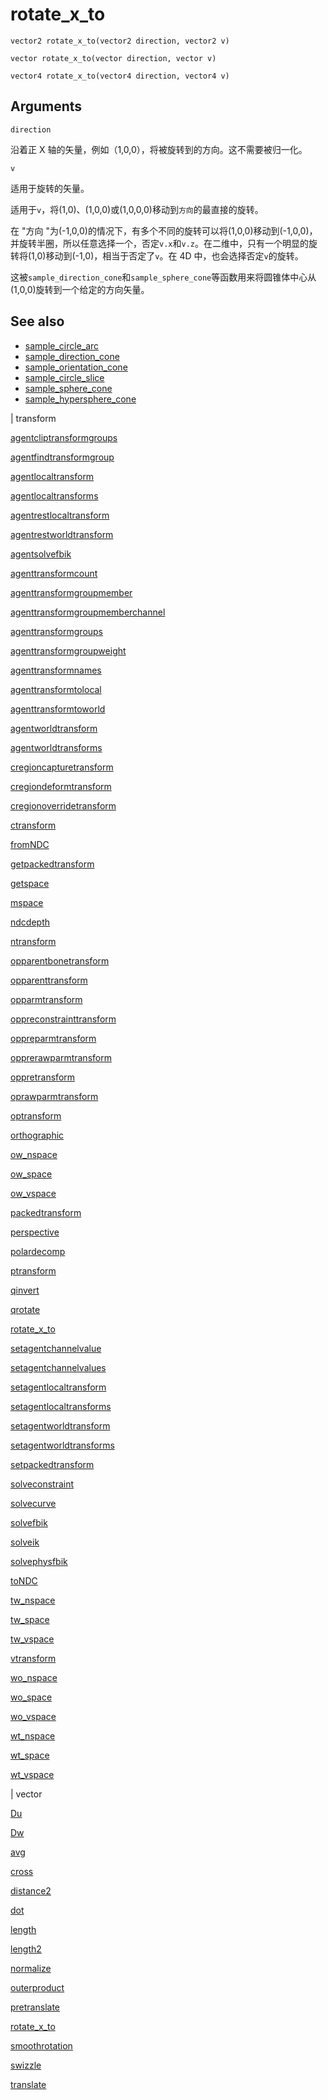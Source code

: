 # rotate_x_to

`vector2 rotate_x_to(vector2 direction, vector2 v)`

`vector rotate_x_to(vector direction, vector v)`

`vector4 rotate_x_to(vector4 direction, vector4 v)`

## Arguments

`direction`

沿着正 X 轴的矢量，例如（1,0,0），将被旋转到的方向。这不需要被归一化。

`v`

适用于旋转的矢量。

适用于`v`，将(1,0)、(1,0,0)或(1,0,0,0)移动到`方向`的最直接的旋转。

在 "方向 "为(-1,0,0)的情况下，有多个不同的旋转可以将(1,0,0)移动到(-1,0,0)，并旋转半圈，所以任意选择一个，否定`v.x`和`v.z`。在二维中，只有一个明显的旋转将(1,0)移动到(-1,0)，相当于否定了`v`。在 4D 中，也会选择否定`v`的旋转。

这被`sample_direction_cone`和`sample_sphere_cone`等函数用来将圆锥体中心从(1,0,0)旋转到一个给定的方向矢量。

## See also

- [sample_circle_arc](sample_circle_arc.html)
- [sample_direction_cone](sample_direction_cone.html)
- [sample_orientation_cone](sample_orientation_cone.html)
- [sample_circle_slice](sample_circle_slice.html)
- [sample_sphere_cone](sample_sphere_cone.html)
- [sample_hypersphere_cone](sample_hypersphere_cone.html)

|
transform

[agentcliptransformgroups](agentcliptransformgroups.html)

[agentfindtransformgroup](agentfindtransformgroup.html)

[agentlocaltransform](agentlocaltransform.html)

[agentlocaltransforms](agentlocaltransforms.html)

[agentrestlocaltransform](agentrestlocaltransform.html)

[agentrestworldtransform](agentrestworldtransform.html)

[agentsolvefbik](agentsolvefbik.html)

[agenttransformcount](agenttransformcount.html)

[agenttransformgroupmember](agenttransformgroupmember.html)

[agenttransformgroupmemberchannel](agenttransformgroupmemberchannel.html)

[agenttransformgroups](agenttransformgroups.html)

[agenttransformgroupweight](agenttransformgroupweight.html)

[agenttransformnames](agenttransformnames.html)

[agenttransformtolocal](agenttransformtolocal.html)

[agenttransformtoworld](agenttransformtoworld.html)

[agentworldtransform](agentworldtransform.html)

[agentworldtransforms](agentworldtransforms.html)

[cregioncapturetransform](cregioncapturetransform.html)

[cregiondeformtransform](cregiondeformtransform.html)

[cregionoverridetransform](cregionoverridetransform.html)

[ctransform](ctransform.html)

[fromNDC](fromNDC.html)

[getpackedtransform](getpackedtransform.html)

[getspace](getspace.html)

[mspace](mspace.html)

[ndcdepth](ndcdepth.html)

[ntransform](ntransform.html)

[opparentbonetransform](opparentbonetransform.html)

[opparenttransform](opparenttransform.html)

[opparmtransform](opparmtransform.html)

[oppreconstrainttransform](oppreconstrainttransform.html)

[oppreparmtransform](oppreparmtransform.html)

[opprerawparmtransform](opprerawparmtransform.html)

[oppretransform](oppretransform.html)

[oprawparmtransform](oprawparmtransform.html)

[optransform](optransform.html)

[orthographic](orthographic.html)

[ow_nspace](ow_nspace.html)

[ow_space](ow_space.html)

[ow_vspace](ow_vspace.html)

[packedtransform](packedtransform.html)

[perspective](perspective.html)

[polardecomp](polardecomp.html)

[ptransform](ptransform.html)

[qinvert](qinvert.html)

[qrotate](qrotate.html)

[rotate_x_to](rotate_x_to.html)

[setagentchannelvalue](setagentchannelvalue.html)

[setagentchannelvalues](setagentchannelvalues.html)

[setagentlocaltransform](setagentlocaltransform.html)

[setagentlocaltransforms](setagentlocaltransforms.html)

[setagentworldtransform](setagentworldtransform.html)

[setagentworldtransforms](setagentworldtransforms.html)

[setpackedtransform](setpackedtransform.html)

[solveconstraint](solveconstraint.html)

[solvecurve](solvecurve.html)

[solvefbik](solvefbik.html)

[solveik](solveik.html)

[solvephysfbik](solvephysfbik.html)

[toNDC](toNDC.html)

[tw_nspace](tw_nspace.html)

[tw_space](tw_space.html)

[tw_vspace](tw_vspace.html)

[vtransform](vtransform.html)

[wo_nspace](wo_nspace.html)

[wo_space](wo_space.html)

[wo_vspace](wo_vspace.html)

[wt_nspace](wt_nspace.html)

[wt_space](wt_space.html)

[wt_vspace](wt_vspace.html)

|
vector

[Du](Du.html)

[Dw](Dw.html)

[avg](avg.html)

[cross](cross.html)

[distance2](distance2.html)

[dot](dot.html)

[length](length.html)

[length2](length2.html)

[normalize](normalize.html)

[outerproduct](outerproduct.html)

[pretranslate](pretranslate.html)

[rotate_x_to](rotate_x_to.html)

[smoothrotation](smoothrotation.html)

[swizzle](swizzle.html)

[translate](translate.html)
